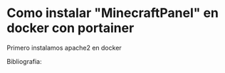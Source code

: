 # Como instalar "MinecraftPanel" en docker con portainer

Primero instalamos apache2 en docker






Bibliografia:
